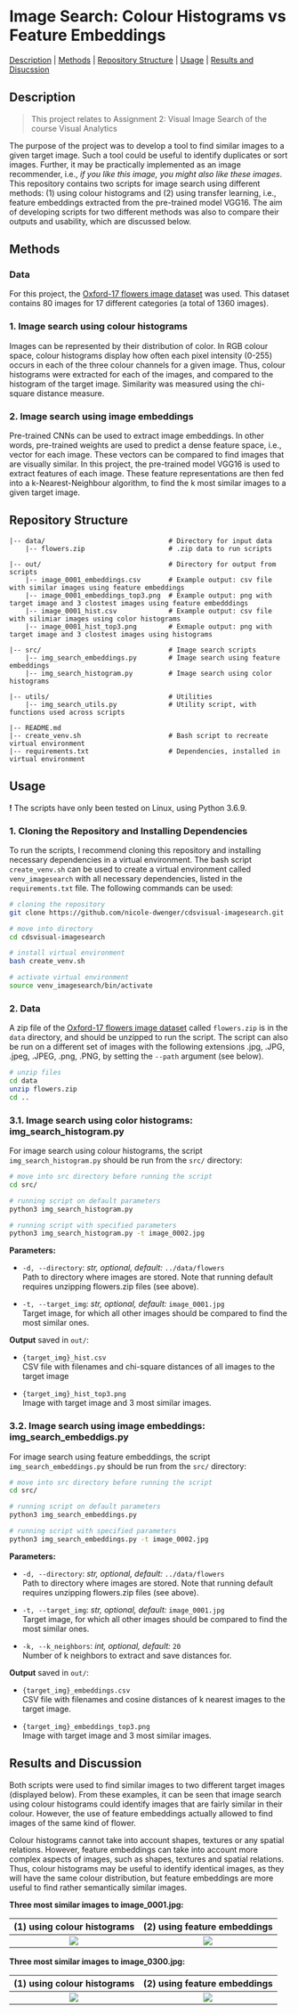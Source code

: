 # Image Search: Colour Histograms vs Feature Embeddings

[Description](#description) | [Methods](#methods) | [Repository Structure](#repository-structure) | [Usage](#usage) | [Results and Disucssion](#results-and-discussion)

## Description

> This project relates to Assignment 2: Visual Image Search of the course Visual Analytics

The purpose of the project was to develop a tool to find similar images to a given target image. Such a tool could be useful to identify duplicates or sort images. Further, it may be practically implemented as an image recommender, i.e., *if you like this image, you might also like these images*. This repository contains two scripts for image search using different methods: (1) using colour histograms and (2) using transfer learning, i.e., feature embeddings extracted from the pre-trained model VGG16. The aim of developing scripts for two different methods was also to compare their outputs and usability, which are discussed below.


## Methods

### Data
For this project, the [Oxford-17 flowers image dataset](https://www.robots.ox.ac.uk/~vgg/data/flowers/17/) was used. This dataset contains 80 images for 17 different categories (a total of 1360 images). 

### 1.  Image search using colour histograms
Images can be represented by their distribution of color. In RGB colour space, colour histograms display how often each pixel intensity (0-255) occurs in each of the three colour channels for a given image. Thus, colour histograms were extracted for each of the images, and compared to the histogram of the target image. Similarity was measured using the chi-square distance measure. 

### 2. Image search using image embeddings
Pre-trained CNNs can be used to extract image embeddings. In other words, pre-trained weights are used to predict a dense feature space, i.e., vector for each image. These vectors can be compared to find images that are visually similar. In this project, the pre-trained model VGG16 is used to extract features of each image. These feature representations are then fed into a k-Nearest-Neighbour algorithm, to find the k most similar images to a given target image.  


## Repository Structure

```
|-- data/                               # Directory for input data
    |-- flowers.zip                     # .zip data to run scripts 

|-- out/                                # Directory for output from scripts
    |-- image_0001_embeddings.csv       # Example output: csv file with similar images using feature embeddings
    |-- image_0001_embeddings_top3.png  # Example output: png with target image and 3 clostest images using feature embedddings
    |-- image_0001_hist.csv             # Example output: csv file with silimiar images using color histograms
    |-- image_0001_hist_top3.png        # Exmaple output: png with target image and 3 clostest images using histograms

|-- src/                                # Image search scripts
    |-- img_search_embeddings.py        # Image search using feature embeddings
    |-- img_search_histogram.py         # Image search using color histograms

|-- utils/                              # Utilities
    |-- img_search_utils.py             # Utility script, with functions used across scripts

|-- README.md
|-- create_venv.sh                      # Bash script to recreate virtual environment 
|-- requirements.txt                    # Dependencies, installed in virtual environment
```


## Usage 

**!** The scripts have only been tested on Linux, using Python 3.6.9. 


### 1. Cloning the Repository and Installing Dependencies
To run the scripts, I recommend cloning this repository and installing necessary dependencies in a virtual environment. The bash script `create_venv.sh` can be used to create a virtual environment called `venv_imagesearch` with all necessary dependencies, listed in the `requirements.txt` file. The following commands can be used:

```bash
# cloning the repository
git clone https://github.com/nicole-dwenger/cdsvisual-imagesearch.git

# move into directory
cd cdsvisual-imagesearch

# install virtual environment
bash create_venv.sh

# activate virtual environment 
source venv_imagesearch/bin/activate
```


### 2. Data
A zip file of the [Oxford-17 flowers image dataset](https://www.robots.ox.ac.uk/~vgg/data/flowers/17/) called `flowers.zip` is in the `data` directory, and should be unzipped to run the script. The script can also be run on a different set of images with the following extensions .jpg, .JPG, .jpeg, .JPEG, .png, .PNG,  by setting the `--path` argument (see below). 

```bash
# unzip files
cd data
unzip flowers.zip
cd ..
```

### 3.1. Image search using color histograms: img_search_histogram.py
For image search using colour histograms, the script `img_search_histogram.py` should be run from the `src/` directory:

```bash
# move into src directory before running the script
cd src/

# running script on default parameters
python3 img_search_histogram.py

# running script with specified parameters
python3 img_search_histogram.py -t image_0002.jpg
```

__Parameters:__
- `-d, --directory`: *str, optional, default:*  `../data/flowers`\
  Path to directory where images are stored. Note that running default requires unzipping flowers.zip files (see above). 

- `-t, --target_img`: *str, optional, default:* `image_0001.jpg`\
  Target image, for which all other images should be compared to find the most similar ones. 


__Output__ saved in `out/`:
- `{target_img}_hist.csv`\
  CSV file with filenames and chi-square distances of all images to the target image

- `{target_img}_hist_top3.png`\
  Image with target image and 3 most similar images. 


### 3.2. Image search using image embeddings: img_search_embeddigs.py
For image search using feature embeddings, the script `img_search_embeddings.py` should be run from the `src/` directory:

```bash
# move into src directory before running the script
cd src/

# running script on default parameters
python3 img_search_embeddings.py

# running script with specified parameters
python3 img_search_embeddings.py -t image_0002.jpg
```

__Parameters:__
- `-d, --directory`: *str, optional, default:*  `../data/flowers`\
  Path to directory where images are stored. Note that running default requires unzipping flowers.zip files (see above). 

- `-t, --target_img`: *str, optional, default:* `image_0001.jpg`\
  Target image, for which all other images should be compared to find the most similar ones. 

- `-k, --k_neighbors`: *int, optional, default:* `20`\
  Number of k neighbors to extract and save distances for. 


__Output__ saved in `out/`:
- `{target_img}_embeddings.csv`\
  CSV file with filenames and cosine distances of k nearest images to the target image. 

- `{target_img}_embeddings_top3.png`\
  Image with target image and 3 most similar images.


## Results and Discussion 
Both scripts were used to find similar images to two different target images (displayed below). From these examples, it can be seen that image search using colour histograms could identify images that are fairly similar in their colour. However, the use of feature embeddings actually allowed to find images of the same kind of flower. 

Colour histograms cannot take into account shapes, textures or any spatial relations. However, feature embeddings can take into account more complex aspects of images, such as shapes, textures and spatial relations. Thus, colour histograms may be useful to identify identical images, as they will have the same colour distribution, but feature embeddings are more useful to find rather semantically similar images.   

__Three most similar images to image_0001.jpg:__

 (1) using colour histograms | (2) using feature embeddings
:-------------------------:|:-------------------------:
![](https://github.com/nicole-dwenger/cdsvisual-imagesearch/blob/master/out/image_0001_hist_top3.png)  |  ![](https://github.com/nicole-dwenger/cdsvisual-imagesearch/blob/master/out/image_0001_embeddings_top3.png)


__Three most similar images to image_0300.jpg:__

 (1) using colour histograms | (2) using feature embeddings
:-------------------------:|:-------------------------:
![](https://github.com/nicole-dwenger/cdsvisual-imagesearch/blob/master/out/image_1320_hist_top3.png)  |  ![](https://github.com/nicole-dwenger/cdsvisual-imagesearch/blob/master/out/image_1320_embeddings_top3.png)


